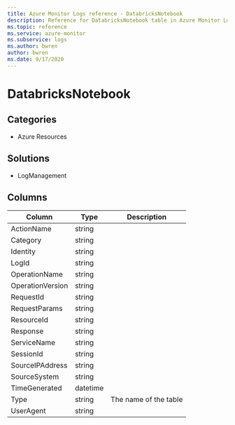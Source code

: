 ```yaml
---
title: Azure Monitor Logs reference - DatabricksNotebook
description: Reference for DatabricksNotebook table in Azure Monitor Logs.
ms.topic: reference
ms.service: azure-monitor
ms.subservice: logs
ms.author: bwren
author: bwren
ms.date: 9/17/2020
---
```


# DatabricksNotebook

 

## Categories

- Azure Resources
## Solutions

- LogManagement




## Columns

|Column|Type|Description|
|---|---|---|
|ActionName|string||
|Category|string||
|Identity|string||
|LogId|string||
|OperationName|string||
|OperationVersion|string||
|RequestId|string||
|RequestParams|string||
|ResourceId|string||
|Response|string||
|ServiceName|string||
|SessionId|string||
|SourceIPAddress|string||
|SourceSystem|string||
|TimeGenerated|datetime||
|Type|string|The name of the table|
|UserAgent|string||
